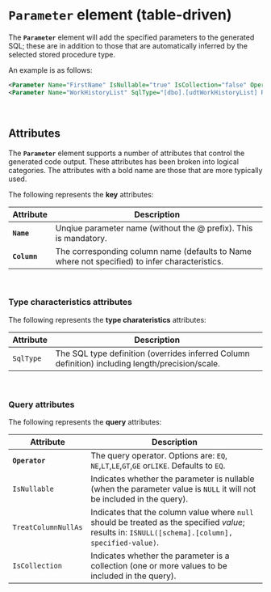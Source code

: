 ﻿# `Parameter` element (table-driven)

The **`Parameter`** element will add the specified parameters to the generated SQL; these are in addition to those that are automatically inferred by the selected stored procedure type.

An example is as follows:

```xml
<Parameter Name="FirstName" IsNullable="true" IsCollection="false" Operator="LIKE" />
<Parameter Name="WorkHistoryList" SqlType="[dbo].[udtWorkHistoryList] READONLY" />
```

<br>

## Attributes

The **`Parameter`** element supports a number of attributes that control the generated code output. These attributes has been broken into logical categories. The attributes with a bold name are those that are more typically used.

The following represents the **key** attributes: 

Attribute | Description
-|-
**`Name`** | Unqiue parameter name (without the @ prefix). This is mandatory.
**`Column`** | The corresponding column name (defaults to Name where not specified) to infer characteristics.

<br>

### Type characteristics attributes

The following represents the **type charateristics** attributes: 

Attribute | Description
-|-
`SqlType` | The SQL type definition (overrides inferred Column definition) including length/precision/scale.

<br>

### Query attributes

The following represents the **query** attributes: 

Attribute | Description
-|-
**`Operator`** | The query operator. Options are: `EQ`, `NE`,`LT`,`LE`,`GT`,`GE` or`LIKE`. Defaults to `EQ`.
`IsNullable` | Indicates whether the parameter is nullable (when the parameter value is `NULL` it will not be included in the query).
`TreatColumnNullAs` | Indicates that the column value where `null` should be treated as the specified *value*; results in: `ISNULL([schema].[column], specified-value)`.
`IsCollection` | Indicates whether the parameter is a collection (one or more values to be included in the query).
